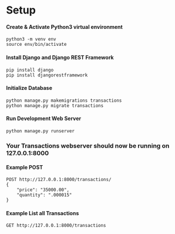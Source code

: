 # Setup
#### Create & Activate Python3 virtual environment
```
python3 -m venv env
source env/bin/activate
```

#### Install Django and Django REST Framework
```
pip install django
pip install djangorestframework
```

#### Initialize Database
```
python manage.py makemigrations transactions
python manage.py migrate transactions
```

#### Run Development Web Server
```
python manage.py runserver
```

### Your Transactions webserver should now be running on 127.0.0.1:8000

#### Example POST
```
POST http://127.0.0.1:8000/transactions/
{
    "price": "35000.00",
    "quantity": ".000015"
}
```

#### Example List all Transactions
```GET http://127.0.0.1:8000/transactions```
